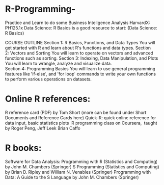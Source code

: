 # R-Programming-
Practice and Learn to do some Business Inteligence Analysis
HarvardX: PH125.1x Data Science: R Basics is a good resource to start: (Data Science: R Basics)

COURSE OUTLINE
Section 1: R Basics, Functions, and Data Types
You will get started with R and learn about R's functions and data types.
Section 2: Vectors and Sorting
You will learn to operate on vectors and advanced functions such as sorting.
Section 3: Indexing, Data Manipulation, and Plots
You will learn to wrangle, analyze and visualize data.
Section 4: Programming Basics
You will learn to use general programming features like 'if-else', and 'for loop' commands to write your own functions to perform various operations on datasets.


# Online R references:
R reference card (PDF) by Tom Short (more can be found under Short Documents and Reference Cards here) 
Quick-R: quick online reference for data input, basic statistics plots  
R programming class on Coursera,  taught by Roger Peng, Jeff Leek Brian Caffo

# R books:
Software for Data Analysis: Programming with R (Statistics and Computing) by John M. Chambers (Springer) 
S Programming (Statistics and Computing) by Brian D. Ripley and William N. Venables (Springer) 
Programming with Data: A Guide to the S Language by John M. Chambers (Springer) 
